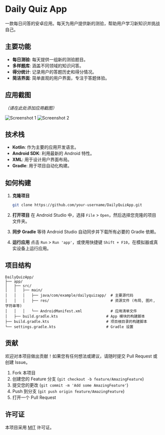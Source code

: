 # Daily Quiz App

一款每日问答的安卓应用。每天为用户提供新的测验，帮助用户学习新知识并挑战自己。

## 主要功能

- **每日测验**: 每天提供一组新的测验题目。
- **多样题库**: 涵盖不同领域的知识问答。
- **得分统计**: 记录用户的答题历史和得分情况。
- **简洁界面**: 简单直观的用户界面，专注于答题体验。

## 应用截图

*（请在此处添加应用截图）*

![Screenshot 1](link_to_screenshot_1.png)
![Screenshot 2](link_to_screenshot_2.png)

## 技术栈

- **Kotlin**: 作为主要的应用开发语言。
- **Android SDK**: 利用最新的 Android 特性。
- **XML**: 用于设计用户界面布局。
- **Gradle**: 用于项目自动化构建。

## 如何构建

1.  **克隆项目**
    ```bash
    git clone https://github.com/your-username/DailyQuizApp.git
    ```
2.  **打开项目**
    在 Android Studio 中，选择 `File` > `Open`，然后选择您克隆的项目文件夹。

3.  **同步 Gradle**
    等待 Android Studio 自动同步并下载所有必要的 Gradle 依赖。

4.  **运行应用**
    点击 `Run` > `Run 'app'`，或使用快捷键 `Shift + F10`，在模拟器或真实设备上运行应用。

## 项目结构

```
DailyQuizApp/
├── app/
│   ├── src/
│   │   ├── main/
│   │   │   ├── java/com/example/dailyquizapp/  # 主要源代码
│   │   │   ├── res/                            # 资源文件 (布局, 图片, 字符串等)
│   │   │   └── AndroidManifest.xml             # 应用清单文件
│   ├── build.gradle.kts                      # App 模块的构建脚本
├── build.gradle.kts                          # 项目根目录的构建脚本
└── settings.gradle.kts                       # Gradle 设置
```

## 贡献

欢迎对本项目做出贡献！如果您有任何想法或建议，请随时提交 Pull Request 或创建 Issue。

1.  Fork 本项目
2.  创建您的 Feature 分支 (`git checkout -b feature/AmazingFeature`)
3.  提交您的更改 (`git commit -m 'Add some AmazingFeature'`)
4.  Push 到分支 (`git push origin feature/AmazingFeature`)
5.  打开一个 Pull Request

## 许可证

本项目采用 [MIT](LICENSE) 许可证。
